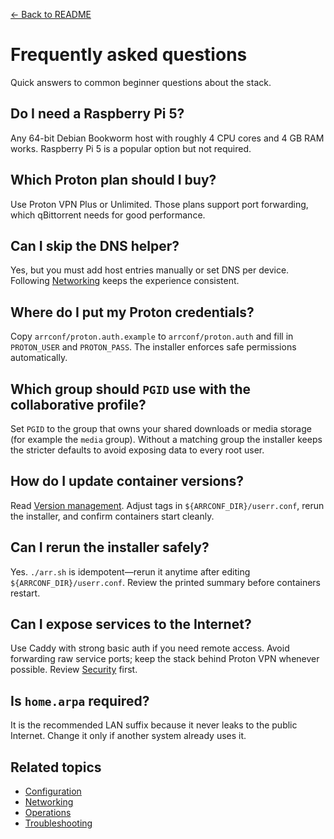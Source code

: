 [← Back to README](../README.md)

# Frequently asked questions

Quick answers to common beginner questions about the stack.

## Do I need a Raspberry Pi 5?
Any 64-bit Debian Bookworm host with roughly 4 CPU cores and 4 GB RAM works. Raspberry Pi 5 is a popular option but not required.

## Which Proton plan should I buy?
Use Proton VPN Plus or Unlimited. Those plans support port forwarding, which qBittorrent needs for good performance.

## Can I skip the DNS helper?
Yes, but you must add host entries manually or set DNS per device. Following [Networking](networking.md) keeps the experience consistent.

## Where do I put my Proton credentials?
Copy `arrconf/proton.auth.example` to `arrconf/proton.auth` and fill in `PROTON_USER` and `PROTON_PASS`. The installer enforces safe permissions automatically.

## Which group should `PGID` use with the collaborative profile?
Set `PGID` to the group that owns your shared downloads or media storage (for example the `media` group). Without a matching group the installer keeps the stricter defaults to avoid exposing data to every root user.

## How do I update container versions?
Read [Version management](version-management.md). Adjust tags in `${ARRCONF_DIR}/userr.conf`, rerun the installer, and confirm containers start cleanly.

## Can I rerun the installer safely?
Yes. `./arr.sh` is idempotent—rerun it anytime after editing `${ARRCONF_DIR}/userr.conf`. Review the printed summary before containers restart.

## Can I expose services to the Internet?
Use Caddy with strong basic auth if you need remote access. Avoid forwarding raw service ports; keep the stack behind Proton VPN whenever possible. Review [Security](security.md) first.

## Is `home.arpa` required?
It is the recommended LAN suffix because it never leaks to the public Internet. Change it only if another system already uses it.

## Related topics
- [Configuration](configuration.md)
- [Networking](networking.md)
- [Operations](operations.md)
- [Troubleshooting](troubleshooting.md)
